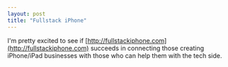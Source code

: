 ```yaml
---
layout: post
title: "Fullstack iPhone"
---
```



I'm pretty excited to see if [http://fullstackiphone.com](http://fullstackiphone.com) succeeds in connecting those creating iPhone/iPad businesses with those who can help them with the tech side.


